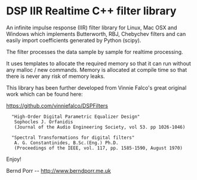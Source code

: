 # DSP IIR Realtime C++ filter library

An infinite impulse response (IIR) filter library for
Linux, Mac OSX and Windows
which implements Butterworth, RBJ, Chebychev filters
and can easily import coefficients generated by Python (scipy).

The filter processes the data sample by sample for realtime
processing.

It uses templates to allocate the required memory so that
it can run without any malloc / new commands.
Memory is allocated at compile time
so that there is never any risk of memory leaks.

This library has been further developed from Vinnie Falco's
great original work which can be found here:

https://github.com/vinniefalco/DSPFilters

```
  "High-Order Digital Parametric Equalizer Design"
   Sophocles J. Orfanidis
   (Journal of the Audio Engineering Society, vol 53. pp 1026-1046)

  "Spectral Transformations for digital filters"
   A. G. Constantinides, B.Sc.(Eng.) Ph.D.
   (Proceedings of the IEEE, vol. 117, pp. 1585-1590, August 1970)
```

Enjoy!

Bernd Porr -- http://www.berndporr.me.uk

